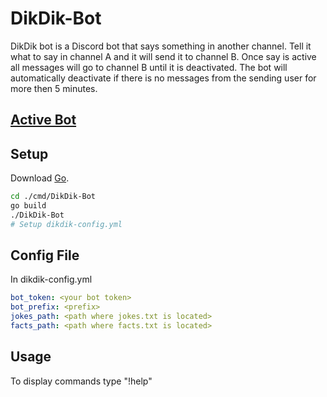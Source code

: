 # DikDik-Bot
DikDik bot is a Discord bot that says something in another channel. Tell it what to say in channel A and it will send it to channel B. Once say is active all messages will go to channel B until it is deactivated. The bot will automatically deactivate if there is no messages from the sending user for more then 5 minutes.


## [Active Bot](https://discord.com/api/oauth2/authorize?client_id=753666554637451425&permissions=60480&scope=bot)

## Setup
Download [Go](https://go-lang.org/).
```sh
cd ./cmd/DikDik-Bot
go build
./DikDik-Bot
# Setup dikdik-config.yml
```   
        
## Config File
In dikdik-config.yml
```yml
bot_token: <your bot token>
bot_prefix: <prefix>
jokes_path: <path where jokes.txt is located>
facts_path: <path where facts.txt is located>
```
        
## Usage
To display commands type "!help"
